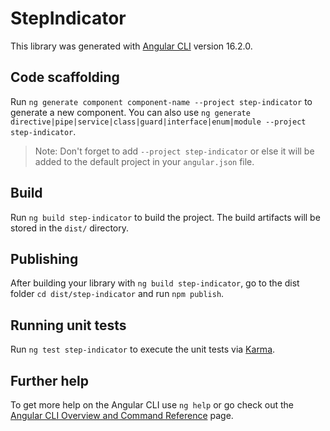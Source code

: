 # StepIndicator

This library was generated with [Angular CLI](https://github.com/angular/angular-cli) version 16.2.0.

## Code scaffolding

Run `ng generate component component-name --project step-indicator` to generate a new component. You can also use `ng generate directive|pipe|service|class|guard|interface|enum|module --project step-indicator`.
> Note: Don't forget to add `--project step-indicator` or else it will be added to the default project in your `angular.json` file. 

## Build

Run `ng build step-indicator` to build the project. The build artifacts will be stored in the `dist/` directory.

## Publishing

After building your library with `ng build step-indicator`, go to the dist folder `cd dist/step-indicator` and run `npm publish`.

## Running unit tests

Run `ng test step-indicator` to execute the unit tests via [Karma](https://karma-runner.github.io).

## Further help

To get more help on the Angular CLI use `ng help` or go check out the [Angular CLI Overview and Command Reference](https://angular.io/cli) page.
